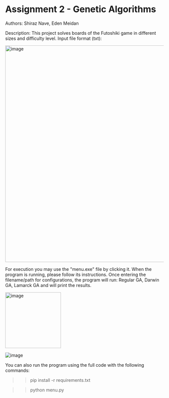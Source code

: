 # Assignment 2 - Genetic Algorithms
Authors: Shiraz Nave, Eden Meidan

Description: This project solves boards of the Futoshiki game in different sizes and difficulty level.
Input file format (txt):

<img width="687" alt="image" src="https://user-images.githubusercontent.com/26282045/179261217-35278f90-2385-4232-82e0-6aaaaba4888a.png">


For execution you may use the "menu.exe" file by clicking it.
When the program is running, please follow its instructions. 
Once entering the filename/path for configurations, the program will run:
Regular GA, Darwin GA, Lamarck GA and will print the results.

<img width="177" alt="image" src="https://user-images.githubusercontent.com/26282045/179261587-8c674bff-6f80-4e21-99fd-9404af9dbe1e.png">


![image](https://user-images.githubusercontent.com/26282045/179260391-f7a9b527-a03a-4d38-afee-9254085f4993.png)

You can also run the program using the full code with the following commands:
>> pip install -r requirements.txt

>> python menu.py

